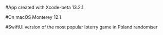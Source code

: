 #App created with Xcode-beta 13.2.1

#On macOS Monterey 12.1

#SwiftUI version of the most popular loterry game in Poland randomiser
